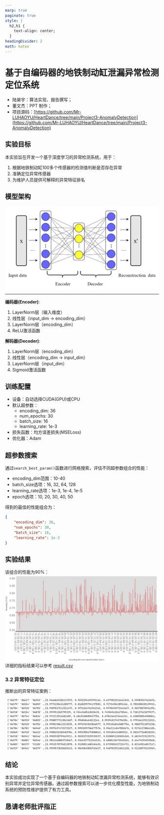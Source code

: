 ```yaml
---
marp: true
paginate: true
style: |
  h2,h1 {
    text-align: center;
  }
headingDivider: 2
math: katex
---
```


# 基于自编码器的地铁制动缸泄漏异常检测定位系统

- 陆昊宇：算法实现、报告撰写；
- 董文杰：PPT 制作；
- 项目源码：[https://github.com/Mr-LUHAOYU/HeartDance/tree/main/Project3-AnomalyDetection](https://github.com/Mr-LUHAOYU/HeartDance/tree/main/Project3-AnomalyDetection)

## 实验目标

本实验旨在开发一个基于深度学习的异常检测系统，用于：

1. 根据地铁制动缸100多个传感器的检测值判断是否存在异常
2. 准确定位异常传感器
3. 为维护人员提供可解释的异常特征排名

## 模型架构

![AE-3](img-src/AE-3.png)

---

**编码器(Encoder)**:

1. LayerNorm层（输入维度）
2. 线性层（input_dim → encoding_dim）
3. LayerNorm层（encoding_dim）
4. ReLU激活函数

**解码器(Decoder)**:
1. LayerNorm层（encoding_dim）
2. 线性层（encoding_dim → input_dim）
3. LayerNorm层（input_dim）
4. Sigmoid激活函数

## 训练配置

- 设备：自动选择CUDA(GPU)或CPU
- 默认超参数：
  - encoding_dim: 36
  - num_epochs: 30
  - batch_size: 16
  - learning_rate: 1e-3
- 损失函数：均方误差损失(MSELoss)
- 优化器：Adam

## 超参数搜索

通过`search_best_param()`函数进行网格搜索，评估不同超参数组合的性能：
- encoding_dim范围：10-40
- batch_size选项：16, 32, 64, 128
- learning_rate选项：1e-3, 1e-4, 1e-5
- epoch选项：10, 20, 30, 40, 50

得到的最佳的性能组合为：

```json
{
    "encoding_dim": 36,
    "num_epochs": 30,
    "batch_size": 16,
    "learning_rate": 1e-3
}
```

## 实验结果

该组合的性能为90%：
![AE-1](img-src/AE-2.png)详细的指标结果可以参考 [result.csv](https://github.com/Mr-LUHAOYU/HeartDance/blob/main/Project3-AnomalyDetection/result.csv)

### 3.2 异常特征定位

推断出的异常特征案例：

![AE-1](img-src/AE-1.png)

## 结论

本实验成功实现了一个基于自编码器的地铁制动缸泄漏异常检测系统，能够有效识别异常并定位异常传感器。通过超参数搜索可以进一步优化模型性能，为地铁制动系统的预防性维护提供了有力工具。

## 恳请老师批评指正
